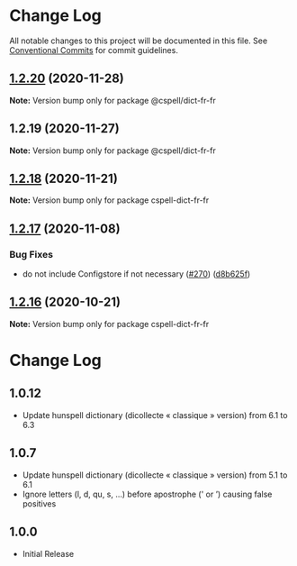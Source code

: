 # Change Log

All notable changes to this project will be documented in this file.
See [Conventional Commits](https://conventionalcommits.org) for commit guidelines.

## [1.2.20](https://github.com/streetsidesoftware/cspell-dicts/compare/@cspell/dict-fr-fr@1.2.19...@cspell/dict-fr-fr@1.2.20) (2020-11-28)

**Note:** Version bump only for package @cspell/dict-fr-fr





## 1.2.19 (2020-11-27)

**Note:** Version bump only for package @cspell/dict-fr-fr





## [1.2.18](https://github.com/streetsidesoftware/cspell-dicts/compare/cspell-dict-fr-fr@1.2.17...cspell-dict-fr-fr@1.2.18) (2020-11-21)

**Note:** Version bump only for package cspell-dict-fr-fr

## [1.2.17](https://github.com/streetsidesoftware/cspell-dicts/compare/cspell-dict-fr-fr@1.2.16...cspell-dict-fr-fr@1.2.17) (2020-11-08)

### Bug Fixes

- do not include Configstore if not necessary ([#270](https://github.com/streetsidesoftware/cspell-dicts/issues/270)) ([d8b625f](https://github.com/streetsidesoftware/cspell-dicts/commit/d8b625f2f42d5cc6c4a9390216ac1e5037886e44))

## [1.2.16](https://github.com/streetsidesoftware/cspell-dicts/compare/cspell-dict-fr-fr@1.2.15...cspell-dict-fr-fr@1.2.16) (2020-10-21)

**Note:** Version bump only for package cspell-dict-fr-fr

# Change Log

## 1.0.12

- Update hunspell dictionary (dicollecte « classique » version) from 6.1 to 6.3

## 1.0.7

- Update hunspell dictionary (dicollecte « classique » version) from 5.1 to 6.1
- Ignore letters (l, d, qu, s, ...) before apostrophe (' or ’) causing false positives

## 1.0.0

- Initial Release
